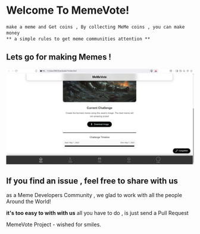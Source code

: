 # Welcome To MemeVote!
```
make a meme and Get coins , By collecting MeMe coins , you can make money 
** a simple rules to get meme communities attention **
```
## Lets go for making Memes !
![hello](./README/screenshot.png)

## If you find an issue , feel free to share with us
as a Meme Developers Community , we glad to work with all the people Around the World! 

__it's too easy to with with us__ all you have to do , is just send a Pull Request


MemeVote Project - wished for smiles.
